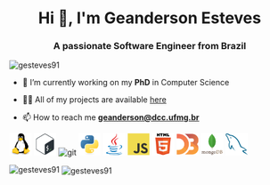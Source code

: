 <h1 align="center">Hi 👋, I'm Geanderson Esteves</h1>
<h3 align="center">A passionate Software Engineer from Brazil</h3>

<p align="left"> <img src="https://komarev.com/ghpvc/?username=gesteves91" alt="gesteves91" /> </p>

- 🔭 I’m currently working on my **PhD** in Computer Science

- 👨‍💻 All of my projects are available [here](https://github.com/gesteves91?tab=repositories&type=source)

- 📫 How to reach me **geanderson@dcc.ufmg.br**

<p align="left"> <img src="https://raw.githubusercontent.com/devicons/devicon/master/icons/linux/linux-original.svg" alt="linux" width="40" height="40"/> <img src="https://raw.githubusercontent.com/devicons/devicon/master/icons/bash/bash-original.svg" alt="bash" width="40" height="40"/> <img src="https://www.vectorlogo.zone/logos/git-scm/git-scm-icon.svg" alt="git" width="40" height="40"/> <img src="https://raw.githubusercontent.com/devicons/devicon/master/icons/python/python-original.svg" alt="python" width="40" height="40"/> <img src="https://raw.githubusercontent.com/devicons/devicon/master/icons/java/java-original.svg" alt="java" width="40" height="40"/> <img src="https://raw.githubusercontent.com/devicons/devicon/master/icons/javascript/javascript-original.svg" alt="javascript" width="40" height="40"/> <img src="https://raw.githubusercontent.com/devicons/devicon/master/icons/html5/html5-original-wordmark.svg" alt="html5" width="40" height="40"/> <img src="https://raw.githubusercontent.com/devicons/devicon/master/icons/d3js/d3js-original.svg" alt="d3js" width="40" height="40"/> <img src="https://raw.githubusercontent.com/devicons/devicon/master/icons/mongodb/mongodb-original-wordmark.svg" alt="mongodb" width="40" height="40"/> <img src="https://raw.githubusercontent.com/devicons/devicon/master/icons/mysql/mysql-original.svg" alt="mysql" width="40" height="40"/> </p><p><img align="left" src="https://github-readme-stats.vercel.app/api/top-langs/?username=gesteves91&layout=compact&hide=html" alt="gesteves91" /></p>

<p>&nbsp;<img align="center" src="https://github-readme-stats.vercel.app/api?username=gesteves91&show_icons=true" alt="gesteves91" /></p>

<!-- <p align="center">
<a href="https://twitter.com/gesteves91" target="blank"><img align="center" src="https://cdn.jsdelivr.net/npm/simple-icons@3.0.1/icons/twitter.svg" alt="gesteves91" height="30" width="30" /></a>
<a href="https://linkedin.com/in/geandersonesteves" target="blank"><img align="center" src="https://cdn.jsdelivr.net/npm/simple-icons@3.0.1/icons/linkedin.svg" alt="geandersonesteves" height="30" width="30" /></a>
<a href="https://stackoverflow.com/users/4224495/geanderson-esteves" target="blank"><img align="center" src="https://cdn.jsdelivr.net/npm/simple-icons@3.0.1/icons/stackoverflow.svg" alt="geanderson-esteves" height="30" width="30" /></a>
<a href="https://fb.com/geanderson.esteves" target="blank"><img align="center" src="https://cdn.jsdelivr.net/npm/simple-icons@3.0.1/icons/facebook.svg" alt="geanderson.esteves" height="30" width="30" /></a>
<a href="https://instagram.com/gesteves91" target="blank"><img align="center" src="https://cdn.jsdelivr.net/npm/simple-icons@3.0.1/icons/instagram.svg" alt="gesteves91" height="30" width="30" /></a>
</p> -->